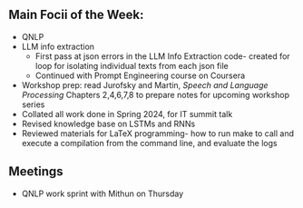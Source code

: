 ## Main Focii of the Week:
- QNLP
- LLM info extraction
  - First pass at json errors in the LLM Info Extraction code- created for loop for isolating individual texts from each json file
  - Continued with Prompt Engineering course on Coursera
- Workshop prep: read Jurofsky and Martin, _Speech and Language Processing_ Chapters 2,4,6,7,8 to prepare notes for upcoming workshop series
- Collated all work done in Spring 2024, for IT summit talk
- Revised knowledge base on LSTMs and RNNs
- Reviewed materials for LaTeX programming- how to run make to call and execute a compilation from the command line, and evaluate the logs

## Meetings
- QNLP work sprint with Mithun on Thursday
